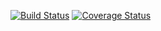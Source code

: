 [![Build Status](https://travis-ci.org/klapuch/Uri.svg?branch=master)](https://travis-ci.org/klapuch/Uri) [![Coverage Status](https://coveralls.io/repos/github/klapuch/Uri/badge.svg?branch=master)](https://coveralls.io/github/klapuch/Uri?branch=master)
